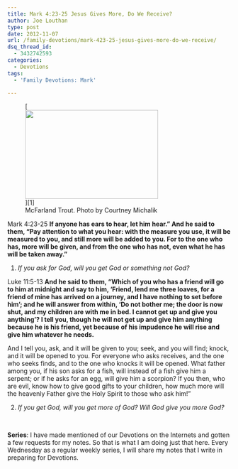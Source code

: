 ```yaml
---
title: Mark 4:23-25 Jesus Gives More, Do We Receive?
author: Joe Louthan
type: post
date: 2012-11-07
url: /family-devotions/mark-423-25-jesus-gives-more-do-we-receive/
dsq_thread_id:
  - 3432742593
categories:
  - Devotions
tags:
  - 'Family Devotions: Mark'

---
```

<figure id="attachment_1256" style="width: 300px" class="wp-caption alignright">[<img class="size-medium wp-image-1256" title="Mcfarland-Trout-Courtney-M" alt="" src="https://i2.wp.com/theologic.us/wp-content/uploads/2012/11/Mcfarland-Trout-Courtney-M.jpg?resize=300%2C200" width="300" height="200" srcset="https://i2.wp.com/theologic.us/wp-content/uploads/2012/11/Mcfarland-Trout-Courtney-M.jpg?resize=300%2C200 300w, https://i2.wp.com/theologic.us/wp-content/uploads/2012/11/Mcfarland-Trout-Courtney-M.jpg?w=450 450w" sizes="(max-width: 300px) 100vw, 300px" data-recalc-dims="1" />][1]<figcaption class="wp-caption-text">McFarland Trout. Photo by Courtney Michalik</figcaption></figure>

Mark 4:23-25 **If anyone has ears to hear, let him hear.” And he said to them, “Pay attention to what you hear: with the measure you use, it will be measured to you, and still more will be added to you. For to the one who has, more will be given, and from the one who has not, even what he has will be taken away.”**

1. _If you ask for God, will you get God or something not God?_

Luke 11:5-13 **And he said to them, “Which of you who has a friend will go to him at midnight and say to him, ‘Friend, lend me three loaves, for a friend of mine has arrived on a journey, and I have nothing to set before him’; and he will answer from within, ‘Do not bother me; the door is now shut, and my children are with me in bed. I cannot get up and give you anything’? I tell you, though he will not get up and give him anything because he is his friend, yet because of his impudence he will rise and give him whatever he needs.**

And I tell you, ask, and it will be given to you; seek, and you will find; knock, and it will be opened to you. For everyone who asks receives, and the one who seeks finds, and to the one who knocks it will be opened. What father among you, if his son asks for a fish, will instead of a fish give him a serpent; or if he asks for an egg, will give him a scorpion? If you then, who are evil, know how to give good gifts to your children, how much more will the heavenly Father give the Holy Spirit to those who ask him!”

2. _If you get God, will you get more of God? Will God give you more God?_

&nbsp;

**Series**: I have made mentioned of our Devotions on the Internets and gotten a few requests for my notes. So that is what I am doing just that here. Every Wednesday as a regular weekly series, I will share my notes that I write in preparing for Devotions.

 [1]: http://www.331fish.com/